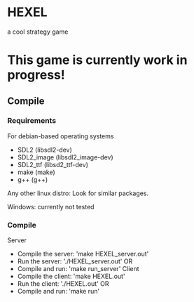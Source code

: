 # HEXEL
a cool strategy game

# This game is currently work in progress!


## Compile
### Requirements

For debian-based operating systems
- SDL2 (libsdl2-dev)
- SDL2_image (libsdl2_image-dev)
- SDL2_ttf (libsd2_ttf-dev)
- make (make)
- g++ (g++)

Any other linux distro: Look for similar packages.  

Windows: currently not tested  

### Compile
Server
- Compile the server: 'make HEXEL_server.out'
- Run the server: './HEXEL_server.out'
OR  
- Compile and run: 'make run_server'
Client
- Compile the client: 'make HEXEL.out'
- Run the client: './HEXEL.out'
OR  
- Compile and run: 'make run'
